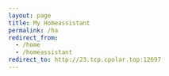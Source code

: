 ```yaml
---
layout: page
title: My Homeassistant
permalink: /ha
redirect_from:
  - /home
  - /homeassistant
redirect_to: http://23.tcp.cpolar.top:12697
---
```

